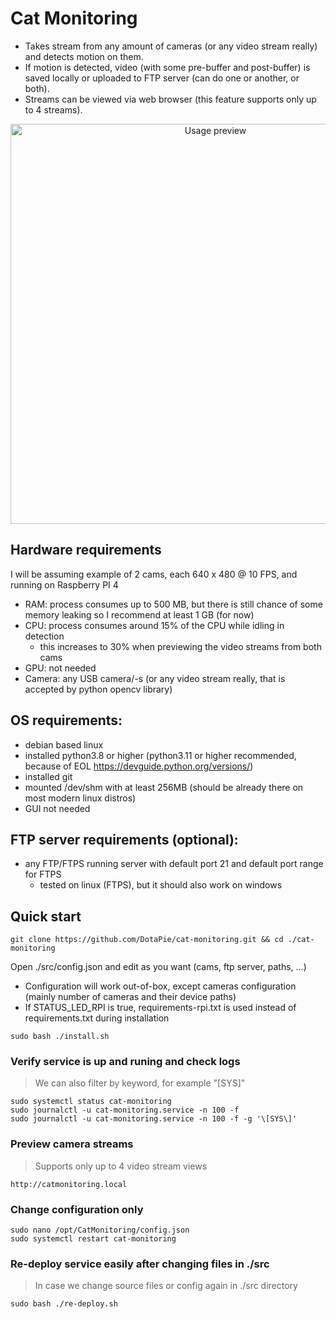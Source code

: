 # Cat Monitoring
- Takes stream from any amount of cameras (or any video stream really) and detects motion on them. 
- If motion is detected, video (with some pre-buffer and post-buffer) is saved locally or uploaded to FTP server (can do one or another, or both). 
- Streams can be viewed via web browser (this feature supports only up to 4 streams).
<p align="center">
  <img src="https://github.com/DotaPie/cat-monitoring/blob/main/cat.gif" width="640" alt="Usage preview">
</p>

## Hardware requirements
I will be assuming example of 2 cams, each 640 x 480 @ 10 FPS, and running on Raspberry PI 4
- RAM: process consumes up to 500 MB, but there is still chance of some memory leaking so I recommend at least 1 GB (for now)
- CPU: process consumes around 15% of the CPU while idling in detection
  - this increases to 30% when previewing the video streams from both cams
- GPU: not needed
- Camera: any USB camera/-s (or any video stream really, that is accepted by python opencv library)

## OS requirements: 
- debian based linux
- installed python3.8 or higher (python3.11 or higher recommended, because of EOL https://devguide.python.org/versions/)
- installed git
- mounted /dev/shm with at least 256MB (should be already there on most modern linux distros)
- GUI not needed

## FTP server requirements (optional):
- any FTP/FTPS running server with default port 21 and default port range for FTPS
    - tested on linux (FTPS), but it should also work on windows

## Quick start
```
git clone https://github.com/DotaPie/cat-monitoring.git && cd ./cat-monitoring
```
Open ./src/config.json and edit as you want (cams, ftp server, paths, ...)
- Configuration will work out-of-box, except cameras configuration (mainly number of cameras and their device paths)
- If STATUS_LED_RPI is true, requirements-rpi.txt is used instead of requirements.txt during installation
```
sudo bash ./install.sh
```

### Verify service is up and runing and check logs
> We can also filter by keyword, for example "[SYS]"
```
sudo systemctl status cat-monitoring
sudo journalctl -u cat-monitoring.service -n 100 -f 
sudo journalctl -u cat-monitoring.service -n 100 -f -g '\[SYS\]'
```

### Preview camera streams
> Supports only up to 4 video stream views
```
http://catmonitoring.local
```

### Change configuration only
```
sudo nano /opt/CatMonitoring/config.json
sudo systemctl restart cat-monitoring
```

### Re-deploy service easily after changing files in ./src
> In case we change source files or config again in ./src directory
```
sudo bash ./re-deploy.sh
```
